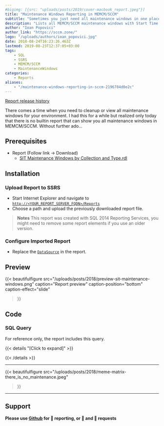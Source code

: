 ```yaml
---
#bigimg: [{src: "uploads/posts/2019/cover-macbook_report.jpeg"}]
title: "Maintenance Windows Reporting in MEMCM/SCCM"
subtitle: "Sometimes you just need all maintenance windows in one place…"
description: "Lists all MEMCM/SCCM maintenance windows with Start Time and Duration."
author: "Ioan Popovici"
author_link: "https://sccm.zone/"
logo: "/uploads/authors/ioan_popovici.jpg"
date: 2018-08-24T16:23:26.463Z
lastmod: 2019-08-23T12:37:05+03:00
tags:
    - SQL
    - SSRS
    - MEMCM/SCCM
    - MaintenanceWindows
categories:
    - Reports
aliases:
    - "/maintenance-windows-reporting-in-sccm-2196784d0e2c"
---
```


[Report release history](https://SCCM.Zone/SIT-Maintenance-Windows-CHANGELOG)

There comes a time when you need to cleanup or view all maintenance windows for your environment. I had this for a while but realized only today that there is no builtin report that can show you all maintenance windows in MEMCM/SCCM. Without further ado…

## Prerequisites

* Report (Follow link → Download)
  * [SIT Maintenance Windows by Collection and Type.rdl](https://snippets.cacher.io/snippet/d049710063b6115d8747)

## Installation

### Upload Report to SSRS

* Start Internet Explorer and navigate to [`http://<YOUR_REPORT_SERVER_FQDN>/Reports`](http://en.wikipedia.org/wiki/Fully_qualified_domain_name)
* Choose a path and upload the previously downloaded report file.

> **Notes**
> This report was created with SQL 2014 Reporting Services, you might need to remove some report elements if you use an older version.

### Configure Imported Report

* Replace the [`DataSource`](https://joshheffner.com/how-to-import-additional-software-update-reports-in-sccm/) in the report.

## Preview

{{<
    beautifulfigure src="/uploads/posts/2018/preview-sit-maintenance-windows.png"
    caption="Report preview"
    caption-position="bottom" caption-effect="slide"
>}}

## Code

### SQL Query

For reference only, the report includes this query.

{{< details "[Click to expand]" >}}
<script src="https://embed.cacher.io/d9513dd35833fb42a1a211970e2c1df32a58ae17.js?a=8adc00d55d7d4b68d4c3f0806577d5b7&t=github_gist"></script>
{{< /details >}}

***

{{<
    beautifulfigure src="/uploads/posts/2018/meme-matrix-there_is_no_maintenance.jpeg"
>}}

***

## Support

**Please use [Github](http://SCCM.Zone/GIT) for 🐛 reporting, or 🌈 and 🦄 requests**
